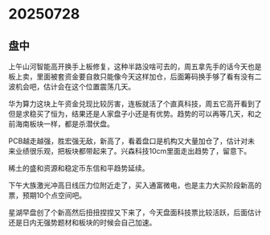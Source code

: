 # 20250728

## 盘中

上午山河智能高开换手上板修复，这种半路没啥可去的，周五拿先手的话今天也是板上卖，里面被套资金要自救只能像今天这样加仓，后面筹码换手够了看有没有二波机会吧，估计会在这个位置震荡几天。

华为算力这块上午资金兑现比较厉害，连板就活了个直真科技，周五它高开看到了但是求稳买了恒为，结果还是人家盘子小还是有优势。趋势的可以再等几天，和之前海南板块一样，都是杀潜伏盘。

PCB越走越强，胜宏强无敌，新高了，看着盘口是机构又大量加仓了，估计对未来业绩很乐观，把板块都带起来了。兴森科技10cm里面走出趋势了，留意下。

稀土的盛和资源和稳定币东信和平趋势延续。

下午大族激光冲高日线压力位附近走了，买入通富微电，也是主力大买阶段新高的票，预期10个点空间吧。

星湖早盘创了个新高然后扭扭捏捏又下来了，今天盘面科技票比较活跃，后面估计还是日内无强势题材和板块的时候会自己加速。
